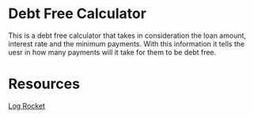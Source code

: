 # Debt Free Calculator 
This is a debt free calculator that takes in consideration the loan amount, interest rate and the minimum payments. With this information it tells the uesr in how many payments will it take for them to be debt free.


# Resources 
[Log Rocket](https://blog.logrocket.com/create-collapsible-react-components-react-collapsed/)

